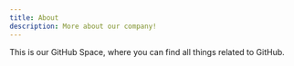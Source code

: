 ```yaml
---
title: About
description: More about our company!
---
```


This is our GitHub Space, where you can find all things related to GitHub.
